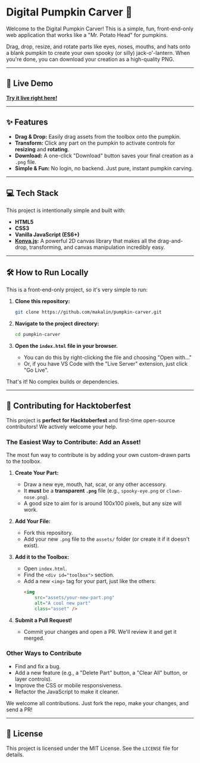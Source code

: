 # Digital Pumpkin Carver 🎃

Welcome to the Digital Pumpkin Carver\! This is a simple, fun, front-end-only web application that works like a "Mr. Potato Head" for pumpkins.

Drag, drop, resize, and rotate parts like eyes, noses, mouths, and hats onto a blank pumpkin to create your own spooky (or silly) jack-o'-lantern. When you're done, you can download your creation as a high-quality PNG.

-----

## 🚀 Live Demo

**[Try it live right here\!](https://makalin.github.io/pumpkin-carver/)**

-----

## ✨ Features

  * **Drag & Drop:** Easily drag assets from the toolbox onto the pumpkin.
  * **Transform:** Click any part on the pumpkin to activate controls for **resizing** and **rotating**.
  * **Download:** A one-click "Download" button saves your final creation as a `.png` file.
  * **Simple & Fun:** No login, no backend. Just pure, instant pumpkin carving.

-----

## 💻 Tech Stack

This project is intentionally simple and built with:

  * **HTML5**
  * **CSS3**
  * **Vanilla JavaScript (ES6+)**
  * **[Konva.js](https://konvajs.org/):** A powerful 2D canvas library that makes all the drag-and-drop, transforming, and canvas manipulation incredibly easy.

-----

## 🛠️ How to Run Locally

This is a front-end-only project, so it's very simple to run:

1.  **Clone this repository:**

    ```bash
    git clone https://github.com/makalin/pumpkin-carver.git
    ```

2.  **Navigate to the project directory:**

    ```bash
    cd pumpkin-carver
    ```

3.  **Open the `index.html` file in your browser.**

      * You can do this by right-clicking the file and choosing "Open with..."
      * Or, if you have VS Code with the "Live Server" extension, just click "Go Live".

That's it\! No complex builds or dependencies.

-----

## 🎃 Contributing for Hacktoberfest

This project is **perfect for Hacktoberfest** and first-time open-source contributors\! We actively welcome your help.

### The Easiest Way to Contribute: Add an Asset\!

The most fun way to contribute is by adding your own custom-drawn parts to the toolbox.

1.  **Create Your Part:**

      * Draw a new eye, mouth, hat, scar, or any other accessory.
      * It **must** be a **transparent `.png`** file (e.g., `spooky-eye.png` or `clown-nose.png`).
      * A good size to aim for is around 100x100 pixels, but any size will work.

2.  **Add Your File:**

      * Fork this repository.
      * Add your new `.png` file to the `assets/` folder (or create it if it doesn't exist).

3.  **Add it to the Toolbox:**

      * Open `index.html`.
      * Find the `<div id="toolbox">` section.
      * Add a new `<img>` tag for your part, just like the others:
        ```html
        <img 
            src="assets/your-new-part.png" 
            alt="A cool new part" 
            class="asset" />
        ```

4.  **Submit a Pull Request\!**

      * Commit your changes and open a PR. We'll review it and get it merged.

### Other Ways to Contribute

  * Find and fix a bug.
  * Add a new feature (e.g., a "Delete Part" button, a "Clear All" button, or layer controls).
  * Improve the CSS or mobile responsiveness.
  * Refactor the JavaScript to make it cleaner.

We welcome all contributions. Just fork the repo, make your changes, and send a PR\!

-----

## 📜 License

This project is licensed under the MIT License. See the `LICENSE` file for details.
